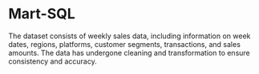 # Mart-SQL
The dataset consists of weekly sales data, including information on week dates, regions, platforms, customer segments, transactions, and sales amounts. The data has undergone cleaning and transformation to ensure consistency and accuracy.
